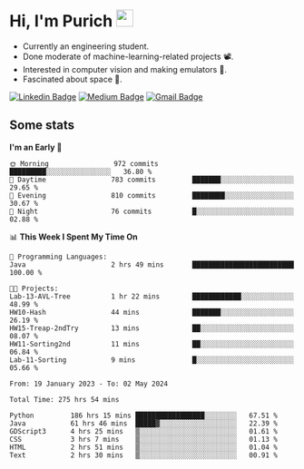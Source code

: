 <h1 align="left">Hi, I'm Purich
<img src="https://media.giphy.com/media/hvRJCLFzcasrR4ia7z/giphy.gif" width="30px"/></h1>

* Currently an engineering student.
* Done moderate of machine-learning-related projects :film_projector:.
* Interested in computer vision and making emulators :space_invader:.
* Fascinated about space :milky_way:.

[![Linkedin Badge](https://img.shields.io/badge/-Purich-blue?style=flat-square&logo=Linkedin&logoColor=white&link=https://www.linkedin.com/in/purich-siritip-16b3b3255/)](https://www.linkedin.com/in/purich-siritip-16b3b3255) [![Medium Badge](https://img.shields.io/badge/-@purich-gray?style=flat-square&labelColor=000000&logo=Medium&link=https://medium.com/@phuritsiritip)](https://medium.com/@phuritsiritip)
[![Gmail Badge](https://img.shields.io/badge/-mark.phurit@gmail.com-c14438?style=flat-square&logo=Gmail&logoColor=white&link=mailto:mark.phurit@gmail.com)](mailto:mark.phurit@gmail.com)

## Some stats

  
  <!--START_SECTION:waka-->
**I'm an Early 🐤** 

```text
🌞 Morning                972 commits         █████████░░░░░░░░░░░░░░░░   36.80 % 
🌆 Daytime                783 commits         ███████░░░░░░░░░░░░░░░░░░   29.65 % 
🌃 Evening                810 commits         ████████░░░░░░░░░░░░░░░░░   30.67 % 
🌙 Night                  76 commits          █░░░░░░░░░░░░░░░░░░░░░░░░   02.88 % 
```


📊 **This Week I Spent My Time On** 

```text
💬 Programming Languages: 
Java                     2 hrs 49 mins       █████████████████████████   100.00 % 

🐱‍💻 Projects: 
Lab-13-AVL-Tree          1 hr 22 mins        ████████████░░░░░░░░░░░░░   48.99 % 
HW10-Hash                44 mins             ███████░░░░░░░░░░░░░░░░░░   26.19 % 
HW15-Treap-2ndTry        13 mins             ██░░░░░░░░░░░░░░░░░░░░░░░   08.07 % 
HW11-Sorting2nd          11 mins             ██░░░░░░░░░░░░░░░░░░░░░░░   06.84 % 
Lab-11-Sorting           9 mins              █░░░░░░░░░░░░░░░░░░░░░░░░   05.66 % 
```


<!--END_SECTION:waka-->

  <!--START_SECTION:waka-simple-->

```text
From: 19 January 2023 - To: 02 May 2024

Total Time: 275 hrs 54 mins

Python         186 hrs 15 mins █████████████████░░░░░░░░   67.51 %
Java           61 hrs 46 mins  █████▓░░░░░░░░░░░░░░░░░░░   22.39 %
GDScript3      4 hrs 25 mins   ▒░░░░░░░░░░░░░░░░░░░░░░░░   01.61 %
CSS            3 hrs 7 mins    ▒░░░░░░░░░░░░░░░░░░░░░░░░   01.13 %
HTML           2 hrs 51 mins   ▒░░░░░░░░░░░░░░░░░░░░░░░░   01.04 %
Text           2 hrs 30 mins   ▒░░░░░░░░░░░░░░░░░░░░░░░░   00.91 %
```

<!--END_SECTION:waka-simple-->

  <!--![Anurag's GitHub stats](https://github-readme-stats.vercel.app/api?username=vikimark&show_icons=true&theme=gruvbox_light)-->
  
<!--
**vikimark/vikimark** is a ✨ _special_ ✨ repository because its `README.md` (this file) appears on your GitHub profile.

Here are some ideas to get you started:

- 🔭 I’m currently working on ...
- 🌱 I’m currently learning ...
- 👯 I’m looking to collaborate on ...
- 🤔 I’m looking for help with ...
- 💬 Ask me about ...
- 📫 How to reach me: ...
- 😄 Pronouns: ...
- ⚡ Fun fact: ...
-->
